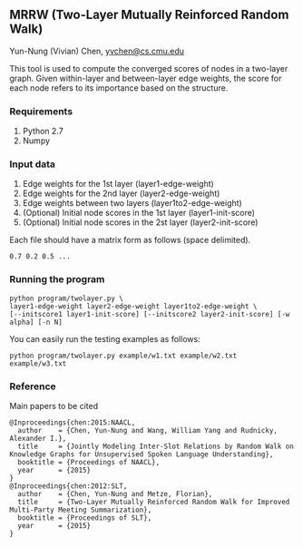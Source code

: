 ## MRRW (Two-Layer Mutually Reinforced Random Walk)

Yun-Nung (Vivian) Chen, yvchen@cs.cmu.edu

This tool is used to compute the converged scores of nodes in a two-layer graph.
Given within-layer and between-layer edge weights, the score for each node refers to its importance based on the structure.

### Requirements
1. Python 2.7
2. Numpy

### Input data
1. Edge weights for the 1st layer (layer1-edge-weight)
2. Edge weights for the 2nd layer (layer2-edge-weight)
3. Edge weights between two layers (layer1to2-edge-weight)
4. (Optional) Initial node scores in the 1st layer (layer1-init-score)
5. (Optional) Initial node scores in the 2st layer (layer2-init-score)

Each file should have a matrix form as follows (space delimited).

```0.7 0.2 0.5 ...```

### Running the program

    python program/twolayer.py \
    layer1-edge-weight layer2-edge-weight layer1to2-edge-weight \
    [--initscore1 layer1-init-score] [--initscore2 layer2-init-score] [-w alpha] [-n N]
    
You can easily run the testing examples as follows:

    python program/twolayer.py example/w1.txt example/w2.txt example/w3.txt

### Reference

Main papers to be cited
```
@Inproceedings{chen:2015:NAACL,
  author    = {Chen, Yun-Nung and Wang, William Yang and Rudnicky, Alexander I.},
  title     = {Jointly Modeling Inter-Slot Relations by Random Walk on Knowledge Graphs for Unsupervised Spoken Language Understanding},
  booktitle = {Proceedings of NAACL},
  year      = {2015}
}
@Inproceedings{chen:2012:SLT,
  author    = {Chen, Yun-Nung and Metze, Florian},
  title     = {Two-Layer Mutually Reinforced Random Walk for Improved Multi-Party Meeting Summarization},
  booktitle = {Proceedings of SLT},
  year      = {2015}
}

```
